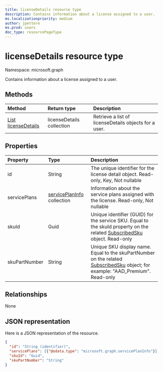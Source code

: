 ```yaml
---
title: licenseDetails resource type
description: Contains information about a license assigned to a user.
ms.localizationpriority: medium
author: jpettere
ms.prod: users
doc_type: resourcePageType
---
```


# licenseDetails resource type

Namespace: microsoft.graph

Contains information about a license assigned to a user.

## Methods

| Method                                                    | Return type               | Description                                           |
| :-------------------------------------------------------- | :------------------------ | :---------------------------------------------------- |
| [List licenseDetails](../api/user-list-licensedetails.md) | licenseDetails collection | Retrieve a list of licenseDetails objects for a user. |

<!--|[Get licenseDetails](../api/licensedetails-get.md) | licenseDetails |Read properties and relationships of a licenseDetails object.|-->

## Properties

| Property      | Type                                             | Description                                                                                                                                        |
| :------------ | :----------------------------------------------- | :------------------------------------------------------------------------------------------------------------------------------------------------- |
| id            | String                                           | The unique identifier for the license detail object. Read-only, Key, Not nullable                                                                  |
| servicePlans  | [servicePlanInfo](serviceplaninfo.md) collection | Information about the service plans assigned with the license. Read-only, Not nullable                                                             |
| skuId         | Guid                                             | Unique identifier (GUID) for the service SKU. Equal to the skuId property on the related [SubscribedSku](subscribedsku.md) object. Read-only       |
| skuPartNumber | String                                           | Unique SKU display name. Equal to the skuPartNumber on the related [SubscribedSku](subscribedsku.md) object; for example: "AAD_Premium". Read-only |

## Relationships

None

## JSON representation

Here is a JSON representation of the resource.

<!-- {
  "blockType": "resource",
  "baseType": "microsoft.graph.entity",
  "optionalProperties": [

  ],
  "@odata.type": "microsoft.graph.licenseDetails"
}-->

```json
{
  "id": "String (identifier)",
  "servicePlans": [{"@odata.type": "microsoft.graph.servicePlanInfo"}],
  "skuId": "Guid",
  "skuPartNumber": "String"
}

```

<!-- uuid: 8fcb5dbc-d5aa-4681-8e31-b001d5168d79
2015-10-25 14:57:30 UTC -->

<!-- {
  "type": "#page.annotation",
  "description": "licenseDetails resource",
  "keywords": "",
  "section": "documentation",
  "tocPath": ""
}-->
